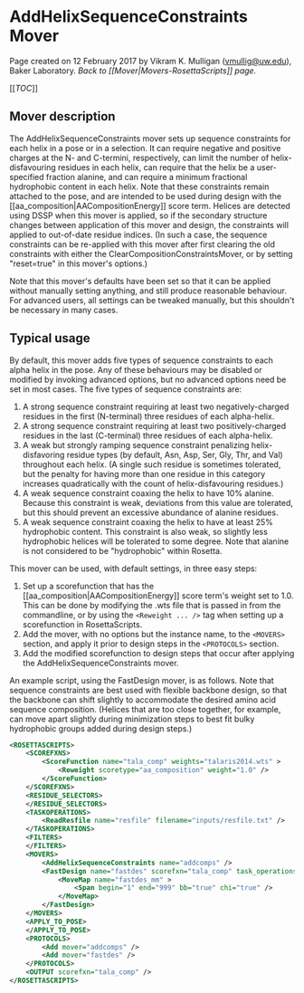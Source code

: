 # AddHelixSequenceConstraints Mover
Page created on 12 February 2017 by Vikram K. Mulligan (vmullig@uw.edu), Baker Laboratory.
*Back to [[Mover|Movers-RosettaScripts]] page.*

[[_TOC_]]

## Mover description

The AddHelixSequenceConstraints mover sets up sequence constraints for each helix in a pose or in a selection.  It can require negative and positive charges at the N- and C-termini, respectively, can limit the number of helix-disfavouring residues in each helix, can require that the helix be a user-specified fraction alanine, and can require a minimum fractional hydrophobic content in each helix.  Note that these constraints remain attached to the pose, and are intended to be used during design with the [[aa_composition|AACompositionEnergy]] score term.  Helices are detected using DSSP when this mover is applied, so if the secondary structure changes between application of this mover and design, the constraints will applied to out-of-date residue indices.  (In such a case, the sequence constraints can be re-applied with this mover after first clearing the old constraints with either the ClearCompositionConstraintsMover, or by setting "reset=true" in this mover's options.)

Note that this mover's defaults have been set so that it can be applied without manually setting anything, and still produce reasonable behaviour.  For advanced users, all settings can be tweaked manually, but this shouldn't be necessary in many cases.

## Typical usage

By default, this mover adds five types of sequence constraints to each alpha helix in the pose.  Any of these behaviours may be disabled or modified by invoking advanced options, but no advanced options need be set in most cases.  The five types of sequence constraints are:
1.  A strong sequence constraint requiring at least two negatively-charged residues in the first (N-terminal) three residues of each alpha-helix.
2.  A strong sequence constraint requiring at least two positively-charged residues in the last (C-terminal) three residues of each alpha-helix.
3.  A weak but strongly ramping sequence constraint penalizing helix-disfavoring residue types (by default, Asn, Asp, Ser, Gly, Thr, and Val) throughout each helix.  (A single such residue is sometimes tolerated, but the penalty for having more than one residue in this category increases quadratically with the count of helix-disfavouring residues.)
4.  A weak sequence constraint coaxing the helix to have 10% alanine.  Because this constraint is weak, deviations from this value are tolerated, but this should prevent an excessive abundance of alanine residues.
5.  A weak sequence constraint coaxing the helix to have at least 25% hydrophobic content.  This constraint is also weak, so slightly less hydrophobic helices will be tolerated to some degree.  Note that alanine is not considered to be "hydrophobic" within Rosetta.

This mover can be used, with default settings, in three easy steps:

1.  Set up a scorefunction that has the [[aa_composition|AACompositionEnergy]] score term's weight set to 1.0.  This can be done by modifying the .wts file that is passed in from the commandline, or by using the `<Reweight ... />` tag when setting up a scorefunction in RosettaScripts.
2.  Add the mover, with no options but the instance name, to the `<MOVERS>` section, and apply it prior to design steps in the `<PROTOCOLS>` section.
3.  Add the modified scorefunction to design steps that occur after applying the AddHelixSequenceConstraints mover.

An example script, using the FastDesign mover, is as follows.  Note that sequence constraints are best used with flexible backbone design, so that the backbone can shift slightly to accommodate the desired amino acid sequence composition.  (Helices that are too close together, for example, can move apart slightly during minimization steps to best fit bulky hydrophobic groups added during design steps.)

```xml
<ROSETTASCRIPTS>
	<SCOREFXNS>
		<ScoreFunction name="tala_comp" weights="talaris2014.wts" >
			<Reweight scoretype="aa_composition" weight="1.0" />
		</ScoreFunction>
	</SCOREFXNS>
	<RESIDUE_SELECTORS>
	</RESIDUE_SELECTORS>
	<TASKOPERATIONS>
		<ReadResfile name="resfile" filename="inputs/resfile.txt" />
	</TASKOPERATIONS>
	<FILTERS>
	</FILTERS>
	<MOVERS>
		<AddHelixSequenceConstraints name="addcomps" />
		<FastDesign name="fastdes" scorefxn="tala_comp" task_operations="resfile" repeats="2" >
			<MoveMap name="fastdes_mm" >
				<Span begin="1" end="999" bb="true" chi="true" />
			</MoveMap>
		</FastDesign>
	</MOVERS>
	<APPLY_TO_POSE>
	</APPLY_TO_POSE>
	<PROTOCOLS>
		<Add mover="addcomps" />
		<Add mover="fastdes" />
	</PROTOCOLS>
	<OUTPUT scorefxn="tala_comp" />
</ROSETTASCRIPTS>
```